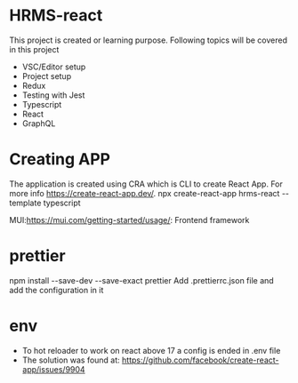 # HRMS-react
This project is created or learning purpose. Following topics will be covered in this project
- VSC/Editor setup
- Project setup
- Redux
- Testing with Jest
- Typescript
- React
- GraphQL


# Creating APP
The application is created using CRA which is CLI to create React App. For more info https://create-react-app.dev/.
npx create-react-app hrms-react --template typescript

MUI:https://mui.com/getting-started/usage/: Frontend framework



# prettier
npm install --save-dev --save-exact prettier
Add .prettierrc.json file and add the configuration in it

# env
- To hot reloader to work on react above 17 a config is ended in .env file
- The solution was found at: https://github.com/facebook/create-react-app/issues/9904


